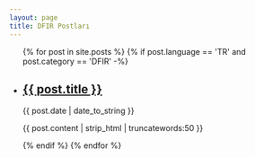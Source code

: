 ```yaml
---
layout: page
title: DFIR Postları
---
```


<ul >
    {% for post in site.posts %}
      {% if post.language == 'TR' and post.category == 'DFIR' -%}
        <li>
            <h2><a href="{{ post.url | prepend: site.baseurl | replace: '//', '/' }}">{{ post.title }}</a></h2>
            <time datetime="{{ post.date | date_to_xmlschema }}">{{ post.date | date_to_string }}</time>
            <p>{{ post.content | strip_html | truncatewords:50 }}</p>
        </li>
      {% endif %}
    {% endfor %}
</ul>